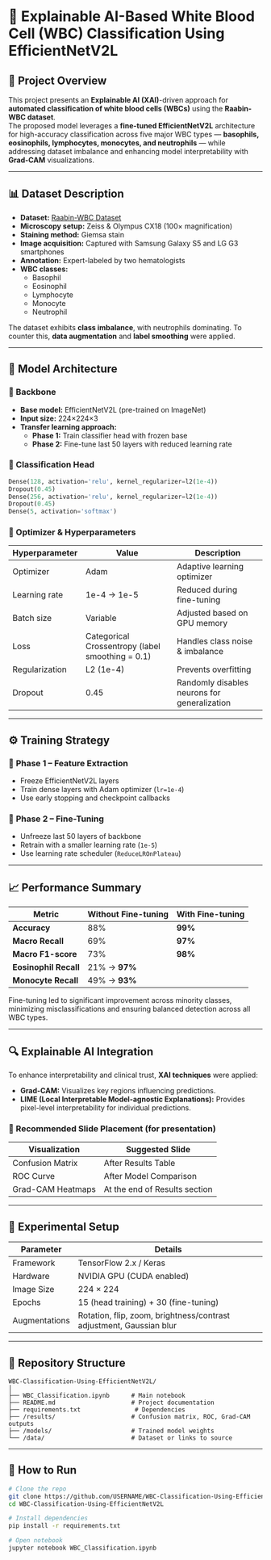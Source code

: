 # 🧬 Explainable AI-Based White Blood Cell (WBC) Classification Using EfficientNetV2L  

## 📘 Project Overview  
This project presents an **Explainable AI (XAI)**-driven approach for **automated classification of white blood cells (WBCs)** using the **Raabin-WBC dataset**.  
The proposed model leverages a **fine-tuned EfficientNetV2L** architecture for high-accuracy classification across five major WBC types — **basophils, eosinophils, lymphocytes, monocytes, and neutrophils** — while addressing dataset imbalance and enhancing model interpretability with **Grad-CAM** visualizations.  

---

## 📊 Dataset Description  
- **Dataset:** [Raabin-WBC Dataset](https://raabindata.com/)  
- **Microscopy setup:** Zeiss & Olympus CX18 (100× magnification)  
- **Staining method:** Giemsa stain  
- **Image acquisition:** Captured with Samsung Galaxy S5 and LG G3 smartphones  
- **Annotation:** Expert-labeled by two hematologists  
- **WBC classes:**  
  - Basophil  
  - Eosinophil  
  - Lymphocyte  
  - Monocyte  
  - Neutrophil  

The dataset exhibits **class imbalance**, with neutrophils dominating. To counter this, **data augmentation** and **label smoothing** were applied.

---

## 🧠 Model Architecture  

### 🔹 Backbone  
- **Base model:** EfficientNetV2L (pre-trained on ImageNet)  
- **Input size:** 224×224×3  
- **Transfer learning approach:**  
  - **Phase 1:** Train classifier head with frozen base  
  - **Phase 2:** Fine-tune last 50 layers with reduced learning rate  

### 🔹 Classification Head  
```python
Dense(128, activation='relu', kernel_regularizer=l2(1e-4))
Dropout(0.45)
Dense(256, activation='relu', kernel_regularizer=l2(1e-4))
Dropout(0.45)
Dense(5, activation='softmax')
```

### 🔹 Optimizer & Hyperparameters  
| Hyperparameter | Value | Description |
|----------------|--------|-------------|
| Optimizer | Adam | Adaptive learning optimizer |
| Learning rate | 1e-4 → 1e-5 | Reduced during fine-tuning |
| Batch size | Variable | Adjusted based on GPU memory |
| Loss | Categorical Crossentropy (label smoothing = 0.1) | Handles class noise & imbalance |
| Regularization | L2 (1e-4) | Prevents overfitting |
| Dropout | 0.45 | Randomly disables neurons for generalization |

---

## ⚙️ Training Strategy  

### 🧩 **Phase 1 – Feature Extraction**
- Freeze EfficientNetV2L layers  
- Train dense layers with Adam optimizer (`lr=1e-4`)  
- Use early stopping and checkpoint callbacks  

### 🔧 **Phase 2 – Fine-Tuning**
- Unfreeze last 50 layers of backbone  
- Retrain with a smaller learning rate (`1e-5`)  
- Use learning rate scheduler (`ReduceLROnPlateau`)  

---

## 📈 Performance Summary  

| Metric | Without Fine-tuning | With Fine-tuning |
|--------|----------------------|------------------|
| **Accuracy** | 88% | **99%** |
| **Macro Recall** | 69% | **97%** |
| **Macro F1-score** | 73% | **98%** |
| **Eosinophil Recall** | 21% → **97%** |
| **Monocyte Recall** | 49% → **93%** |

Fine-tuning led to significant improvement across minority classes, minimizing misclassifications and ensuring balanced detection across all WBC types.  

---

## 🔍 Explainable AI Integration  

To enhance interpretability and clinical trust, **XAI techniques** were applied:  
- **Grad-CAM:** Visualizes key regions influencing predictions.  
- **LIME (Local Interpretable Model-agnostic Explanations):** Provides pixel-level interpretability for individual predictions.  

### 📌 Recommended Slide Placement (for presentation)
| Visualization | Suggested Slide |
|----------------|-----------------|
| Confusion Matrix | After Results Table |
| ROC Curve | After Model Comparison |
| Grad-CAM Heatmaps | At the end of Results section |

---

## 🧪 Experimental Setup  
| Parameter | Details |
|------------|----------|
| Framework | TensorFlow 2.x / Keras |
| Hardware | NVIDIA GPU (CUDA enabled) |
| Image Size | 224 × 224 |
| Epochs | 15 (head training) + 30 (fine-tuning) |
| Augmentations | Rotation, flip, zoom, brightness/contrast adjustment, Gaussian blur |

---

## 📂 Repository Structure  

```
WBC-Classification-Using-EfficientNetV2L/
│
├── WBC_Classification.ipynb      # Main notebook
├── README.md                     # Project documentation
├── requirements.txt               # Dependencies
├── /results/                     # Confusion matrix, ROC, Grad-CAM outputs
├── /models/                      # Trained model weights
└── /data/                        # Dataset or links to source
```

---

## 🚀 How to Run  

```bash
# Clone the repo
git clone https://github.com/USERNAME/WBC-Classification-Using-EfficientNetV2L.git
cd WBC-Classification-Using-EfficientNetV2L

# Install dependencies
pip install -r requirements.txt

# Open notebook
jupyter notebook WBC_Classification.ipynb
```
